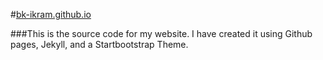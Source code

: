 #[bk-ikram.github.io](bk-ikram.github.io)

###This is the source code for my website. I have created it using Github pages, Jekyll, and a Startbootstrap Theme.
